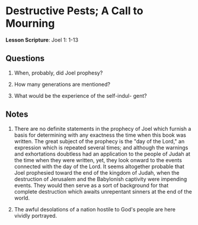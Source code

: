 # Destructive Pests; A Call to Mourning

**Lesson Scripture**: Joel 1: 1-13

## Questions

1. When, probably, did Joel prophesy? 

6. How many generations are mentioned? 

8. What would be the experience of the self-indul- gent? 

## Notes

1. There are no definite statements in the prophecy of Joel which furnish a basis for determining with any exactness the time when this book was written. The great subject of the prophecy is the "day of the Lord," an expression which is repeated several times; and although the warnings and exhortations doubtless had an application to the people of Judah at the time when they were written, yet, they look onward to the events connected with the day of the Lord. It seems altogether probable that Joel prophesied toward the end of the kingdom of Judah, when the destruction of Jerusalem and the Babylonish captivity were impending events. They would then serve as a sort of background for that complete destruction which awaits unrepentant sinners at the end of the world.

5. The awful desolations of a nation hostile to God's people are here vividly portrayed.
